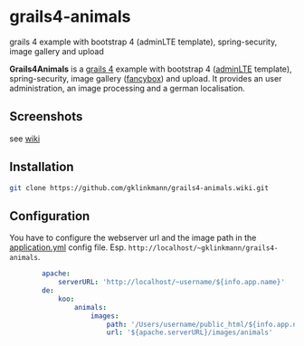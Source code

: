 # grails4-animals
grails 4 example with bootstrap 4 (adminLTE template), spring-security, image gallery and upload

**Grails4Animals** is a [grails 4](https://grails.org/) example with bootstrap 4 ([adminLTE](https://github.com/ColorlibHQ/AdminLTE/tree/v3-dev) template), spring-security, image gallery ([fancybox](https://fancyapps.com/fancybox/3/)) and upload. It provides an user administration, an image processing and a german localisation.

## Screenshots
see [wiki](https://github.com/gklinkmann/grails4-animals/wiki)

## Installation
```bash
git clone https://github.com/gklinkmann/grails4-animals.wiki.git
```

## Configuration
You have to configure the webserver url and the image path in the [application.yml](https://github.com/gklinkmann/grails4-animals/blob/master/grails-app/conf/application.yml) config file. Esp. `http://localhost/~gklinkmann/grails4-animals`.

```yml
        apache:
            serverURL: 'http://localhost/~username/${info.app.name}'
        de:
            koo:
                animals:
                    images:
                        path: '/Users/username/public_html/${info.app.name}/images/animals'
                        url: '${apache.serverURL}/images/animals'

